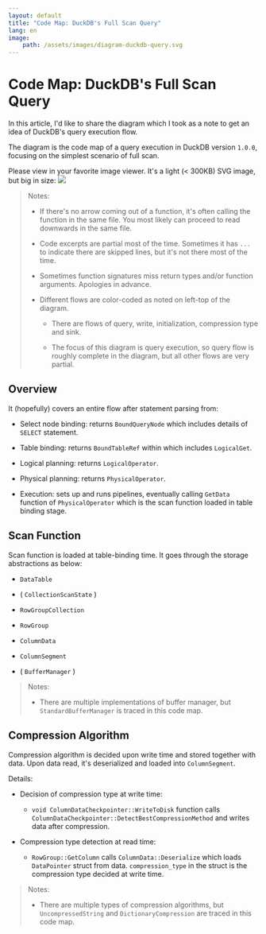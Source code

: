 ```yaml
---
layout: default
title: "Code Map: DuckDB's Full Scan Query"
lang: en
image:
    path: /assets/images/diagram-duckdb-query.svg
---
```


# Code Map: DuckDB's Full Scan Query

In this article, I'd like to share the diagram which I took as a note to get an idea of DuckDB's query execution flow.

The diagram is the code map of a query execution in DuckDB version `1.0.0`, focusing on the simplest scenario of full scan.

Please view in your favorite image viewer. It's a light (< 300KB) SVG image, but big in size:
<img src="/assets/images/diagram-duckdb-query.svg">

> Notes:
>
> - If there's no arrow coming out of a function, it's often calling the function in the same file. You most likely can proceed to read downwards in the same file.
>
> - Code excerpts are partial most of the time. Sometimes it has `...` to indicate there are skipped lines, but it's not there most of the time.
> 
> - Sometimes function signatures miss return types and/or function arguments. Apologies in advance.
>
> - Different flows are color-coded as noted on left-top of the diagram. 
>
>     - There are flows of query, write, initialization, compression type and sink.
>
>     - The focus of this diagram is query execution, so query flow is roughly complete in the diagram, but all other flows are very partial.


## Overview

It (hopefully) covers an entire flow after statement parsing from:

- Select node binding: returns `BoundQueryNode` which includes details of `SELECT` statement.

- Table binding: returns `BoundTableRef` within which includes `LogicalGet`.

- Logical planning: returns `LogicalOperator`.

- Physical planning: returns `PhysicalOperator`.

- Execution: sets up and runs pipelines, eventually calling `GetData` function of `PhysicalOperator` which is the scan function loaded in table binding stage.

## Scan Function

Scan function is loaded at table-binding time. It goes through the storage abstractions as below:

- `DataTable`

- ( `CollectionScanState` )

- `RowGroupCollection`

- `RowGroup`

- `ColumnData`

- `ColumnSegment`

- ( `BufferManager` )

> Notes:
>
> - There are multiple implementations of buffer manager, but `StandardBufferManager` is traced in this code map.

## Compression Algorithm

Compression algorithm is decided upon write time and stored together with data. Upon data read, it's deserialized and loaded into `ColumnSegment`.

Details:

- Decision of compression type at write time:

    - `void ColumnDataCheckpointer::WriteToDisk` function calls `ColumnDataCheckpointer::DetectBestCompressionMethod` and writes data after compression.

- Compression type detection at read time:

    - `RowGroup::GetColumn` calls `ColumnData::Deserialize` which loads `DataPointer` struct from data. `compression_type` in the struct is the compression type decided at write time.

> Notes:
> 
> - There are multiple types of compression algorithms, but `UncompressedString` and `DictionaryCompression` are traced in this code map.
